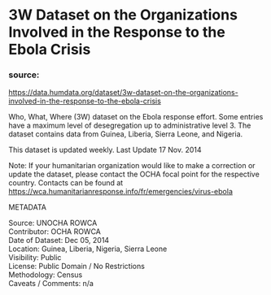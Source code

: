 # 3W Dataset on the Organizations Involved in the Response to the Ebola Crisis

### source:
https://data.humdata.org/dataset/3w-dataset-on-the-organizations-involved-in-the-response-to-the-ebola-crisis

Who, What, Where (3W) dataset on the Ebola response effort. Some entries have a
maximum level of desegregation up to administrative level 3. The dataset
contains data from Guinea, Liberia, Sierra Leone, and Nigeria.

This dataset is updated weekly. Last Update 17 Nov. 2014

Note: If your humanitarian organization would like to make a correction or
update the dataset, please contact the OCHA focal point for the respective
country. Contacts can be found at
https://wca.humanitarianresponse.info/fr/emergencies/virus-ebola


METADATA

Source: UNOCHA ROWCA  
Contributor: OCHA ROWCA  
Date of Dataset: Dec 05, 2014  
Location: Guinea,  Liberia,  Nigeria,  Sierra Leone   
Visibility: Public  
License: Public Domain / No Restrictions  
Methodology: Census  
Caveats / Comments: n/a   
